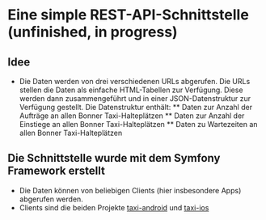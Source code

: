 # Eine simple REST-API-Schnittstelle (unfinished, in progress)
## Idee
* Die Daten werden von drei verschiedenen URLs abgerufen. Die URLs stellen die Daten als einfache HTML-Tabellen zur Verfügung. Diese werden dann zusammengeführt und in einer JSON-Datenstruktur zur Verfügung gestellt. Die Datenstruktur enthält:
** Daten zur Anzahl der Aufträge an allen Bonner Taxi-Halteplätzen
** Daten zur Anzahl der Einstiege an allen Bonner Taxi-Halteplätzen
** Daten zu Wartezeiten an allen Bonner Taxi-Halteplätzen

## Die Schnittstelle wurde mit dem Symfony Framework erstellt
* Die Daten können von beliebigen Clients (hier insbesondere Apps) abgerufen werden.
* Clients sind die beiden Projekte [taxi-android](https://github.com/musti2304/taxi-android) und [taxi-ios](https://github.com/musti2304/taxi-ios)
